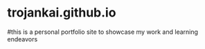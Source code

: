 # trojankai.github.io

#this is a personal portfolio site to showcase my work and learning endeavors
